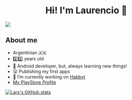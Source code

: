 <div align="center">
<h1 align="center">Hi! I'm Laurencio 👋</h1>
</div>
<img src="https://i.imgur.com/yKqndtD.png">

## About me

- Argentinian 🇦🇷
- 2️⃣2️⃣ years old 
- 📲 Android developer, but, always learning new things!
- 😲 Publishing my first apps 
- 🔭 I’m currently working on [Habbyt](https://github.com/larsorbegozo/habbyt)
- [My PlayStore Profile](https://play.google.com/store/apps/dev?id=8786792802447345348)

[![Lars's GitHub stats](https://github-readme-stats.vercel.app/api?username=larsorbegozo&theme=dark)](https://github.com/larsorbegozo/)

